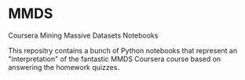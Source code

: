 MMDS
====

Coursera Mining Massive Datasets Notebooks

This repositry contains a bunch of Python notebooks that represent an "interpretation" of the fantastic MMDS Coursera course based on answering the homework quizzes.

